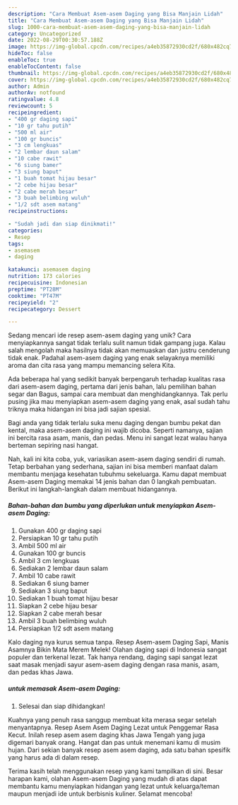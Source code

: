 ```yaml
---
description: "Cara Membuat Asem-asem Daging yang Bisa Manjain Lidah"
title: "Cara Membuat Asem-asem Daging yang Bisa Manjain Lidah"
slug: 1000-cara-membuat-asem-asem-daging-yang-bisa-manjain-lidah
category: Uncategorized
date: 2022-08-29T00:30:57.188Z
image: https://img-global.cpcdn.com/recipes/a4eb35872930cd2f/680x482cq70/asem-asem-daging-foto-resep-utama.jpg
hideToc: false
enableToc: true
enableTocContent: false
thumbnail: https://img-global.cpcdn.com/recipes/a4eb35872930cd2f/680x482cq70/asem-asem-daging-foto-resep-utama.jpg
cover: https://img-global.cpcdn.com/recipes/a4eb35872930cd2f/680x482cq70/asem-asem-daging-foto-resep-utama.jpg
author: Admin
authorAv: notfound
ratingvalue: 4.8
reviewcount: 5
recipeingredient:
- "400 gr daging sapi"
- "10 gr tahu putih"
- "500 ml air"
- "100 gr buncis"
- "3 cm lengkuas"
- "2 lembar daun salam"
- "10 cabe rawit"
- "6 siung bamer"
- "3 siung baput"
- "1 buah tomat hijau besar"
- "2 cebe hijau besar"
- "2 cabe merah besar"
- "3 buah belimbing wuluh"
- "1/2 sdt asem matang"
recipeinstructions:

- "Sudah jadi dan siap dinikmati!"
categories:
- Resep
tags:
- asemasem
- daging

katakunci: asemasem daging 
nutrition: 173 calories
recipecuisine: Indonesian
preptime: "PT28M"
cooktime: "PT47M"
recipeyield: "2"
recipecategory: Dessert

---
```





Sedang mencari ide resep asem-asem daging yang unik? Cara menyiapkannya sangat tidak terlalu sulit namun tidak gampang juga. Kalau salah mengolah maka hasilnya tidak akan memuaskan dan justru cenderung tidak enak. Padahal asem-asem daging yang enak selayaknya memiliki aroma dan cita rasa yang mampu memancing selera Kita.





Ada beberapa hal yang sedikit banyak berpengaruh terhadap kualitas rasa dari asem-asem daging, pertama dari jenis bahan, lalu pemilihan bahan segar dan Bagus, sampai cara membuat dan menghidangkannya. Tak perlu pusing jika mau menyiapkan asem-asem daging yang enak,      asal sudah tahu triknya maka hidangan ini bisa jadi sajian spesial.














Bagi anda yang tidak terlalu suka menu daging dengan bumbu pekat dan kental, maka asem-asem daging ini wajib dicoba. Seperti namanya, sajian ini bercita rasa asam, manis, dan pedas. Menu ini sangat lezat walau hanya berteman sepiring nasi hangat.






Nah, kali ini kita coba, yuk, variasikan asem-asem daging sendiri di rumah. Tetap berbahan yang sederhana, sajian ini bisa memberi manfaat dalam membantu menjaga kesehatan tubuhmu sekeluarga. Kamu dapat membuat Asem-asem Daging memakai 14 jenis bahan dan 0 langkah pembuatan. Berikut ini langkah-langkah dalam membuat hidangannya.

<!--inarticleads1-->

##### Bahan-bahan dan bumbu yang diperlukan untuk menyiapkan Asem-asem Daging:

1. Gunakan 400 gr daging sapi
1. Persiapkan 10 gr tahu putih
1. Ambil 500 ml air
1. Gunakan 100 gr buncis
1. Ambil 3 cm lengkuas
1. Sediakan 2 lembar daun salam
1. Ambil 10 cabe rawit
1. Sediakan 6 siung bamer
1. Sediakan 3 siung baput
1. Sediakan 1 buah tomat hijau besar
1. Siapkan 2 cebe hijau besar
1. Siapkan 2 cabe merah besar
1. Ambil 3 buah belimbing wuluh
1. Persiapkan 1/2 sdt asem matang


Kalo daging nya kurus semua tanpa. Resep Asem-asem Daging Sapi, Manis Asamnya Bikin Mata Merem Melek! Olahan daging sapi di Indonesia sangat populer dan terkenal lezat. Tak hanya rendang, daging sapi sangat lezat saat masak menjadi sayur asem-asem daging dengan rasa manis, asam, dan pedas khas Jawa. 

<!--inarticleads2-->

#####  untuk memasak Asem-asem Daging:


1. Selesai dan siap dihidangkan!

Kuahnya yang penuh rasa sanggup membuat kita merasa segar setelah menyantapnya. Resep Asem Asem Daging Lezat untuk Penggemar Rasa Kecut. Inilah resep asem asem daging khas Jawa Tengah yang juga digemari banyak orang. Hangat dan pas untuk menemani kamu di musim hujan. Dari sekian banyak resep asem asem daging, ada satu bahan spesifik yang harus ada di dalam resep. 

Terima kasih telah menggunakan resep yang kami tampilkan di sini. Besar harapan kami, olahan Asem-asem Daging yang mudah di atas dapat membantu kamu menyiapkan hidangan yang lezat untuk keluarga/teman maupun menjadi ide untuk berbisnis kuliner. Selamat mencoba!
